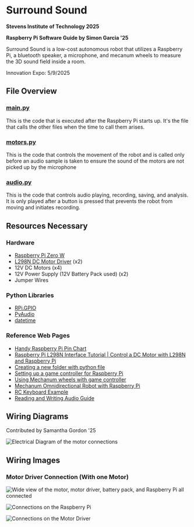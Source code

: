 # Surround Sound

__Stevens Institute of Technology 2025__

__Raspberry Pi Software Guide by Simon Garcia '25__

Surround Sound is a low-cost autonomous robot that utilizes a Raspberry Pi, a bluetooth speaker, a microphone, and mecanum wheels to measure the 3D sound field inside a room.

Innovation Expo: 5/9/2025

## File Overview

### [main.py](https://github.com/smGarc/Surround_Sound/blob/main/main.py)
This is the code that is executed after the Raspberry Pi starts up. It's the file that calls the other files when the time to call them arises.

### [motors.py](https://github.com/smGarc/Surround_Sound/blob/main/motors.py)
This is the code that controls the movement of the robot and is called only before an audio sample is taken to ensure the sound of the motors are not picked up by the microphone

### [audio.py](https://github.com/smGarc/Surround_Sound/blob/main/audio.py)
This is the code that controls audio playing, recording, saving, and analysis. It is only played after a button is pressed that prevents the robot from moving and initiates recording.

## Resources Necessary

### Hardware

- [Raspberry Pi Zero W](https://www.raspberrypi.com/products/raspberry-pi-zero-w/)
- [L298N DC Motor Driver](https://components101.com/modules/l293n-motor-driver-module) (x2)
- 12V DC Motors (x4)
- 12V Power Supply (12V Battery Pack used) (x2)
- Jumper Wires

### Python Libraries

- [RPi.GPIO](https://pypi.org/project/RPi.GPIO/)
- [PyAudio](https://people.csail.mit.edu/hubert/pyaudio/docs/)
- [datetime](https://docs.python.org/3/library/datetime.html)

### Reference Web Pages

- [Handy Raspberry Pi Pin Chart](https://pinout.xyz/pinout/pin3_gpio2/)
- [Raspberry Pi L298N Interface Tutorial | Control a DC Motor with L298N and Raspberry Pi](https://www.electronicshub.org/raspberry-pi-l298n-interface-tutorial-control-dc-motor-l298n-raspberry-pi/)
- [Creating a new folder with python file](https://stackoverflow.com/questions/1274405/how-to-create-new-folder)
- [Setting up a game controller for Raspberry Pi](https://pimylifeup.com/xbox-controllers-raspberry-pi/)
- [Using Mechanum wheels with game controller](https://gm0.org/en/latest/docs/software/tutorials/mecanum-drive.html#robot-centric-final-sample-code)
- [Mechanum Omnidirectional Robot with Raspberry Pi](https://youtu.be/_L4AiG7WWLs?t=546)
- [RC Keyboard Example](https://github.com/recantha/EduKit3-RC-Keyboard/blob/master/rc_keyboard.py)
- [Reading and Writing Audio Guide](https://realpython.com/playing-and-recording-sound-python/#pyaudio_1)

## Wiring Diagrams

Contributed by Samantha Gordon '25

![Electrical Diagram of the motor connections](https://i.imgur.com/I1slezY.png)

## Wiring Images

### Motor Driver Connection (With one Motor)

![Wide view of the motor, motor driver, battery pack, and Raspberry Pi all connected](https://i.imgur.com/pcNu8qb.jpg)

![Connections on the Raspberry Pi](https://i.imgur.com/uqRkVxL.jpg)

![Connections on the Motor Driver](https://i.imgur.com/OXPgkaT.jpg)

